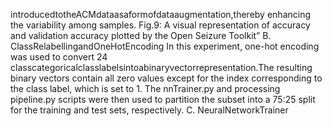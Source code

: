 introducedtotheACMdataasaformofdataaugmentation,thereby
enhancing the variability among samples. Fig.9: A visual representation of accuracy and validation accuracy
plotted by the Open Seizure Toolkit”
B. ClassRelabellingandOneHotEncoding
In this experiment, one-hot encoding was used to convert 24
classcategoricalclasslabelsintoabinaryvectorrepresentation.The
resulting binary vectors contain all zero values except for the index
corresponding to the class label, which is set to 1. The nnTrainer.py
and processing pipeline.py scripts were then used to partition the
subset into a 75:25 split for the training and test sets, respectively.
C. NeuralNetworkTrainer